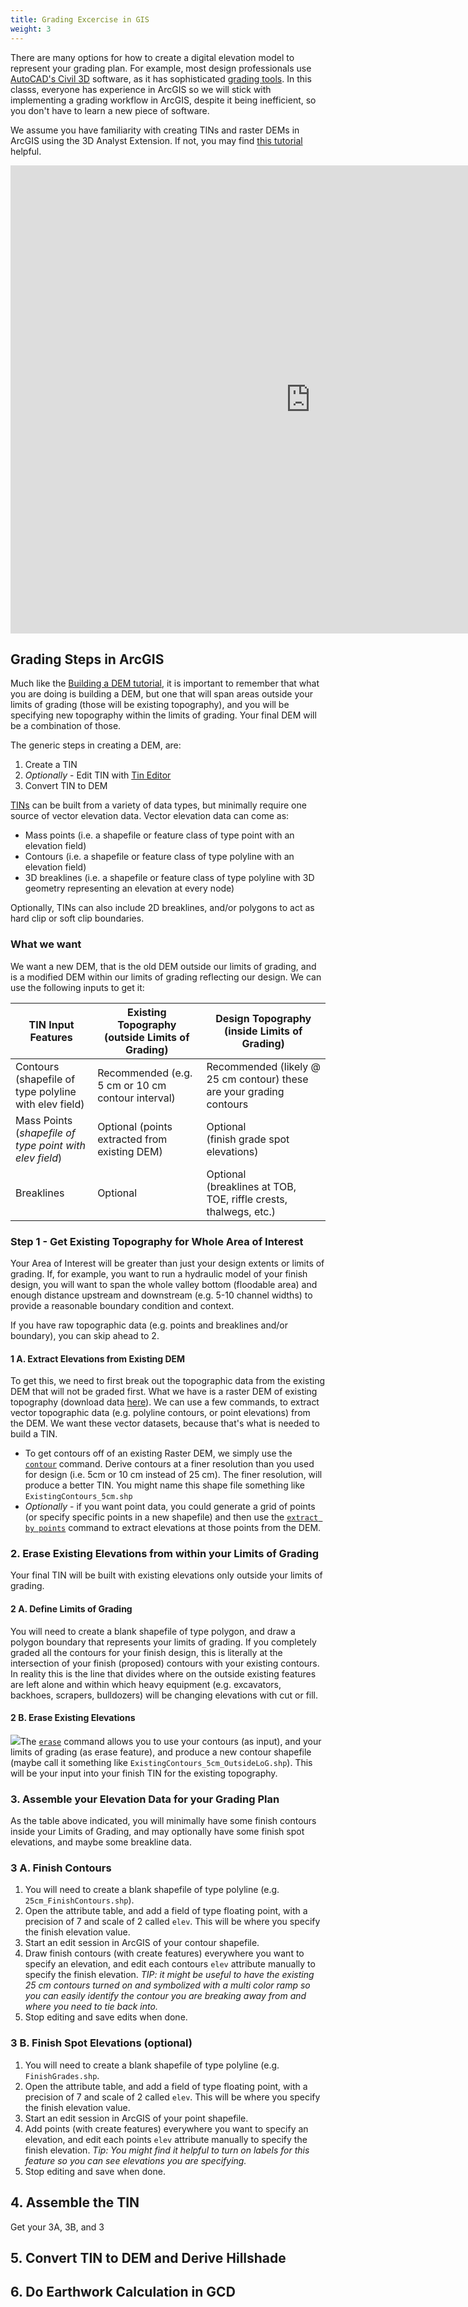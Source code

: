 ```yaml
---
title: Grading Excercise in GIS
weight: 3
---
```


There are many options for how to create a digital elevation model to represent your grading plan. For example, most design professionals use [AutoCAD's Civil 3D](https://www.autodesk.com/products/civil-3d/overview) software, as it has sophisticated [grading tools](https://knowledge.autodesk.com/support/civil-3d/learn-explore/caas/CloudHelp/cloudhelp/2018/ENU/Civil3D-UserGuide/files/GUID-3E75D600-B442-4C78-8DCC-C649E1ED1F87-htm.html). In this classs, everyone has experience in ArcGIS so we will stick with implementing a grading workflow in ArcGIS, despite it being inefficient, so you don't have to learn a new piece of software.

We assume you have familiarity with creating TINs and raster DEMs in ArcGIS using the 3D Analyst Extension. If not, you may find [this tutorial](http://gcd.riverscapes.xyz/Tutorials/Building_DEMs/building-dems.html) helpful.

<div class="responsive-embed">
<iframe src="https://docs.google.com/presentation/d/e/2PACX-1vSPh1Fmqs0hfmQcZJx_4icaaOzRE4D_dsaicXIPGgx4In_p3UdKYW28NeQEsQ5wkg1mZApthNzcBRbe/embed?start=false&loop=false&delayms=3000" frameborder="0" width="960" height="749" allowfullscreen="true" mozallowfullscreen="true" webkitallowfullscreen="true"></iframe>
</div>

## Grading Steps in ArcGIS

Much like the [Building a DEM  tutorial](http://gcd.riverscapes.xyz/Tutorials/Building_DEMs/building-dems.html), it is important to remember that what you are doing is building a DEM, but one that will span areas outside your limits of grading (those will be existing topography), and you will be specifying new topography within the limits of grading. Your final DEM will be a combination of those.

The generic steps in creating a DEM, are:
1. Create a TIN 
2. *Optionally* - Edit TIN with [Tin Editor](https://desktop.arcgis.com/en/arcmap/10.3/manage-data/tin/interactive-tin-editing-tools.htm)
2. Convert TIN to DEM

[TINs](https://desktop.arcgis.com/en/arcmap/10.7/manage-data/tin/fundamentals-of-creating-tins.htm) can be built from a variety of data types, but minimally require one source of vector elevation data. Vector elevation data can come as:
- Mass points (i.e. a shapefile or feature class of type point with an elevation field)
- Contours (i.e. a shapefile or feature class of type polyline with an elevation field)
- 3D breaklines (i.e. a shapefile or feature class of type polyline with 3D geometry representing an elevation at every node)

Optionally, TINs can also include 2D breaklines, and/or polygons to act as hard clip or soft clip boundaries. 


### What we want
We want a new DEM, that is the old DEM outside our limits of grading, and is a modified DEM within our limits of grading reflecting our design.  We can use the following inputs to get it:


| TIN Input Features | Existing Topography <br>(outside Limits of Grading) | Design Topography <br>(inside Limits of Grading) |
|-------------------------------------------------------------|-----------------------------------------------------|----------------------------------------------------------------------|
| Contours<br>(shapefile of type polyline with elev field) | Recommended (e.g. 5 cm or 10 cm contour interval) | Recommended (likely @ 25 cm contour) these are your grading contours |
| Mass Points <br>(*shapefile of type point with elev field*) | Optional (points extracted from existing DEM) | Optional<br>(finish grade spot elevations) |
| Breaklines  | Optional | Optional <br>(breaklines at TOB, TOE, riffle crests, thalwegs, etc.) |

### Step 1 - Get Existing Topography for Whole Area of Interest 
Your Area of Interest will be greater than just your design extents or limits of grading. If, for example, you want to run a hydraulic model of your finish design, you will want to span the whole valley bottom (floodable area) and enough distance upstream and downstream (e.g. 5-10 channel widths) to provide a reasonable boundary condition and context.

If you have raw topographic data (e.g. points and breaklines and/or boundary), you can skip ahead to 2.

#### 1 A. Extract Elevations from Existing DEM
To get this, we need to first break out the topographic data from the existing DEM that will not be graded first. What we have is a raster DEM of existing topography (download data [here](http://capstone.restoration.usu.edu/Course_Topics/WATS_5340/Project/2018.html#datasets)). We can use a few commands, to extract vector topographic data (e.g. polyline contours, or point elevations) from the DEM. We want these vector datasets, because that's what is needed to build a TIN.  
- To get contours off of an existing Raster DEM, we simply use the [`contour`](https://desktop.arcgis.com/en/arcmap/10.3/tools/spatial-analyst-toolbox/contour.htm) command. Derive contours at a finer resolution than you used for design (i.e. 5cm or 10 cm instead of 25 cm). The finer resolution, will produce a better TIN. You might name this shape file something like `ExistingContours_5cm.shp`
- *Optionally* - if you want point data, you could generate a grid of points (or specify specific points in a new shapefile) and then use the [`extract by points`](https://desktop.arcgis.com/en/arcmap/10.3/tools/spatial-analyst-toolbox/extract-by-points.htm) command to extract elevations at those points from the DEM.

### 2. Erase Existing Elevations from within your Limits of Grading
Your final TIN will be built with existing elevations only outside your limits of grading. 

#### 2 A. Define Limits of Grading
You will need to create a blank shapefile of type polygon, and draw a polygon boundary that represents your limits of grading. If you completely graded all the contours for your finish design, this is literally at the intersection of your finish (proposed) contours with your existing contours.  In reality this is the line that divides where on the outside existing features are left alone and within which heavy equipment (e.g. excavators, backhoes, scrapers, bulldozers) will be changing elevations with cut or fill. 

#### 2 B. Erase Existing Elevations
<img class="float-right" src="https://desktop.arcgis.com/en/arcmap/10.7/tools/analysis-toolbox/GUID-40F0B845-07D7-4269-8E32-A5977821ADA2-web.gif">The [`erase`](https://desktop.arcgis.com/en/arcmap/10.3/tools/analysis-toolbox/erase.htm) command allows you to use your contours (as input), and your limits of grading (as erase feature), and produce a new contour shapefile (maybe call it something like `ExistingContours_5cm_OutsideLoG.shp`). This will be your input into your finish TIN for the existing topography.

### 3. Assemble your Elevation Data for your Grading Plan

As the table above indicated, you will minimally have some finish contours inside your Limits of Grading, and may optionally have some finish spot elevations, and maybe some breakline data.

### 3 A. Finish Contours
1. You will need to create a blank shapefile of type polyline (e.g. `25cm_FinishContours.shp`).
2. Open the attribute table, and add a field of type floating point, with a precision of 7 and scale of 2 called `elev`. This will be where you specify the finish elevation value.
3. Start an edit session in ArcGIS of your contour shapefile.
4. Draw finish contours  (with create features) everywhere you want to specify an elevation, and edit each contours `elev` attribute manually to specify the finish elevation. *TIP: it might be useful to have the existing 25 cm contours turned on and symbolized with a multi color ramp so you can easily identify the contour you are breaking away from and where you need to tie back into.*
5. Stop editing and save edits when done.

### 3 B. Finish Spot Elevations (optional)
1. You will need to create a blank shapefile of type polyline (e.g. `FinishGrades.shp`.
2. Open the attribute table, and add a field of type floating point, with a precision of 7 and scale of 2 called `elev`. This will be where you specify the finish elevation value.
3. Start an edit session in ArcGIS of your point shapefile.
4. Add points (with create features) everywhere you want to specify an elevation, and edit each points `elev` attribute manually to specify the finish elevation. *Tip:  You might find it helpful to turn on labels for this feature so you can see elevations you are specifying.*
5. Stop editing and save when done.

## 4. Assemble the TIN

Get your 3A, 3B, and 3

## 5. Convert TIN to DEM and Derive Hillshade

## 6. Do Earthwork Calculation in GCD
